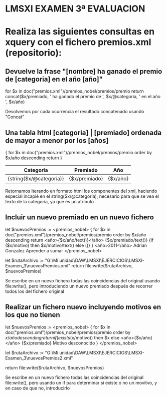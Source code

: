 # LMSXI EXAMEN 3ª EVALUACION

# Realiza las siguientes consultas en xquery con el fichero premios.xml (repositorio):
## Devuelve la frase "[nombre] ha ganado el premio de [categoria] en el año [año]"


for $x in doc("premios.xml")/premios_nobel/premios/premio
return concat($x/premiado, ' ha ganado el premio de ', $x/@categoria, ' en el año ', $x/año)

Devolvemos por cada ocurrencia el resultado concatenado usando "Concat"

## Una tabla html [categoria] | [premiado] ordenada de mayor a menor por los [años]

<table>
<tr>
<th> Categoria </th>
<th> Premiado </th>
<th> Año </th>
</tr>
{
for $x in doc("premios.xml")/premios_nobel/premios/premio
order by $x/año descending
return
<tbody>
<tr>
<td>{string($x/@categoria)}</td>
<td>{$x/premiado}</td>
<td>{$x/año}</td>
</tr>
</tbody>
}
</table>

Retornamos Iterando en formato html los componentes del xml, haciendo especial incapié en el string($x/@categoria), necesario para que se vea el texto de la categoría, ya que es un atributo




## Incluir un nuevo premiado en un nuevo fichero

let $nuevosPremios := 
  <premios_nobel>
    <premios>
      {
        for $x in doc("premios.xml")/premios_nobel/premios/premio
        order by $x/año descending
        return
        <premio categoria="{$x/@categoria}">
          <año>{$x/año/text()}</año>
          <premiado>{$x/premiado/text()}</premiado>
          <motivo>{if ($x/motivo) then $x/motivo/text() else ()}</motivo>
        </premio>
      }
      <premio categoria="matematicas">
        <año>2011</año>
        <premiado>Adrian Gonzalez</premiado>
        <motivo>Aprender a sumar</motivo>
      </premio>
    </premios>
  </premios_nobel>

let $rutaArchivo := "G:\Mi unidad\DAW\LMSXI\EJERCICIOS\LMSXI-Examen_3\nuevosPremios.xml"
return
  file:write($rutaArchivo, $nuevosPremios)

  Se escribe en un nuevo fichero todas las coincidencias del original usando file:write(), pero introduciendo un nuevo premiado después de recorrer todos los del fichero original

## Realizar un fichero nuevo incluyendo motivos en los que no tienen

let $nuevosPremios :=
  <premios_nobel>
    <premios>
      {
        for $x in doc("premios.xml")/premios_nobel/premios/premio
        order by $x/año descending
        return
        if (exists($x/motivo))
        then $x
        else
          <premio categoria="{$x/@categoria}">
            <año>{$x/año}</año>
            <premiado>{$x/premiado}</premiado>
            <motivo>Motivo desconocido</motivo>
          </premio>
      }
    </premios>
  </premios_nobel>

let $rutaArchivo := "G:\Mi unidad\DAW\LMSXI\EJERCICIOS\LMSXI-Examen_3\nuevosPremios2.xml"

return
  file:write($rutaArchivo, $nuevosPremios)

  Se escribe en un nuevo fichero todas las coincidencias del original file:write(), pero usando un if para determinar si existe o no un movitvo, y en caso de que no, introducirlo
